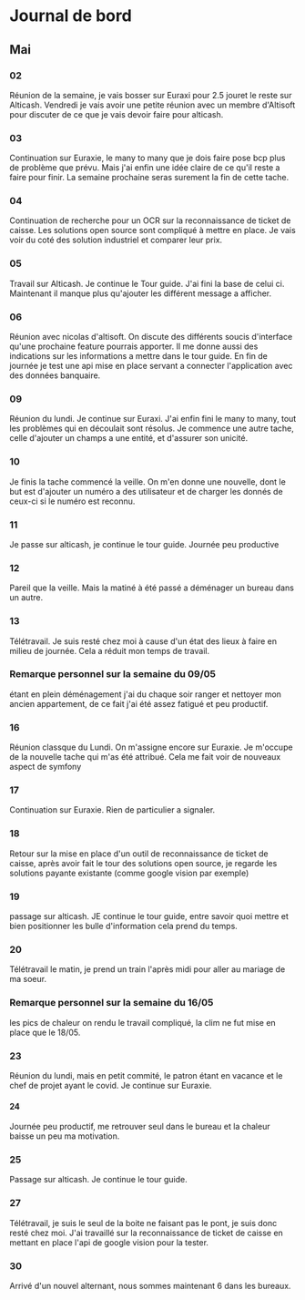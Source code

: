 # Journal de bord
## Mai

### 02
Réunion de la semaine, je vais bosser sur Euraxi pour 2.5 jouret le reste sur Alticash. Vendredi je vais avoir une petite réunion avec un membre d'Altisoft
pour discuter de ce que je vais devoir faire pour alticash.

### 03
Continuation sur Euraxie, le many to many que je dois faire pose bcp plus de problème que prévu. Mais j'ai enfin une idée claire de ce qu'il reste a faire pour finir.
La semaine prochaine seras surement la fin de cette tache.

### 04
Continuation de recherche pour un OCR sur la reconnaissance de ticket de caisse. Les solutions open source sont compliqué à mettre en place. Je vais voir du coté des solution industriel et comparer leur prix.

### 05 
Travail sur Alticash. Je continue le Tour guide. J'ai fini la base de celui ci. Maintenant il manque plus qu'ajouter les différent message a afficher.

### 06
Réunion avec nicolas d'altisoft. On discute des différents soucis d'interface qu'une prochaine feature pourrais apporter. Il me donne aussi des indications sur les informations a mettre dans le tour guide.
En fin de journée je test une api mise en place servant a connecter l'application avec des données banquaire. 

### 09
Réunion du lundi. Je continue sur Euraxi. J'ai enfin fini le many to many, tout les problèmes qui en découlait sont résolus. Je commence une autre tache, celle d'ajouter un champs a une entité,
et d'assurer son unicité.

### 10
Je finis la tache commencé la veille. On m'en donne une nouvelle, dont le but est d'ajouter un numéro a des utilisateur et de charger les donnés de ceux-ci si le numéro est reconnu.

### 11
Je passe sur alticash, je continue le tour guide. Journée peu productive

### 12 
Pareil que la veille. Mais la matiné à été passé a déménager un bureau dans un autre.

### 13
Télétravail. Je suis resté chez moi à cause d'un état des lieux à faire en milieu de journée. Cela a réduit mon temps de travail.


### Remarque personnel sur la semaine du 09/05
étant en plein déménagement j'ai du chaque soir ranger et nettoyer mon ancien appartement, de ce fait j'ai été assez fatigué et peu productif.

### 16
Réunion classque du Lundi. On m'assigne encore sur Euraxie. Je m'occupe de la nouvelle tache qui m'as été attribué. Cela me fait voir de nouveaux aspect de symfony

### 17
Continuation sur Euraxie. Rien de particulier a signaler.

### 18 
Retour sur la mise en place d'un outil de reconnaissance de ticket de caisse, après avoir fait le tour des solutions open source, je regarde les solutions payante existante (comme google vision par exemple)

### 19
passage sur alticash. JE continue le tour guide, entre savoir quoi mettre et bien positionner les bulle d'information cela prend du temps.

### 20 
Télétravail le matin, je prend un train l'après midi pour aller au mariage de ma soeur.

### Remarque personnel sur la semaine du 16/05
les pics de chaleur on rendu le travail compliqué, la clim ne fut mise en place que le 18/05. 

### 23
Réunion du lundi, mais en petit commité, le patron étant en vacance et le chef de projet ayant le covid. 
Je continue sur Euraxie. 

#### 24
Journée peu productif, me retrouver seul dans le bureau et la chaleur baisse un peu ma motivation.

### 25
Passage sur alticash. Je continue le tour guide. 

### 27
Télétravail, je suis le seul de la boite ne faisant pas le pont, je suis donc resté chez moi. J'ai travaillé sur la reconnaissance de ticket de caisse en mettant en place l'api de google vision pour la tester.

### 30
Arrivé d'un nouvel alternant, nous sommes maintenant 6 dans les bureaux. 

